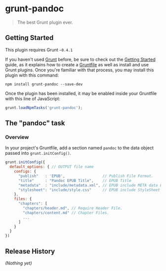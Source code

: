 # grunt-pandoc

> The best Grunt plugin ever.

## Getting Started
This plugin requires Grunt `~0.4.1`

If you haven't used [Grunt](http://gruntjs.com/) before, be sure to check out the [Getting Started](http://gruntjs.com/getting-started) guide, as it explains how to create a [Gruntfile](http://gruntjs.com/sample-gruntfile) as well as install and use Grunt plugins. Once you're familiar with that process, you may install this plugin with this command:

```shell
npm install grunt-pandoc --save-dev
```

Once the plugin has been installed, it may be enabled inside your Gruntfile with this line of JavaScript:

```js
grunt.loadNpmTasks('grunt-pandoc');
```

## The "pandoc" task

### Overview
In your project's Gruntfile, add a section named `pandoc` to the data object passed into `grunt.initConfig()`.

```js
grunt.initConfig({
  default_options: { // OUTPUT file name
    configs: {
      "publish"   : 'EPUB',                 // Publish File Format.
      "title"     : "Pandoc EPUB Title",    // EPUB Title
      "metadata"  : "include/metadata.xml", // EPUB include META data File Path.
      "stylesheet": "include/style.css"     // EPUB include StyleSheet File Path.
    },
    files: {
      "chapters": [
        "chapters/header.md", // Require Header File.
        "chapters/content.md" // Chapter Files.
        ...
      ]
    }
  }
})
```

## Release History
_(Nothing yet)_
